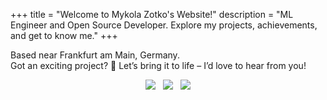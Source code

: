 +++
title = "Welcome to Mykola Zotko's Website!"
description = "ML Engineer and Open Source Developer. Explore my projects, achievements, and get to know me."
+++

Based near Frankfurt am Main, Germany.  
Got an exciting project? :rocket: Let’s bring it to life – I’d love to hear from
you!

<!-- markdownlint-disable MD013 MD033 MD045 -->
<p align="center" style="display: flex; justify-content: center; gap: 12px;">
<a href="https://stackoverflow.com/users/8973620/mykola-zotko">
<img class="nozoom" src="https://img.shields.io/stackexchange/stackoverflow/r/8973620?logo=stackoverflow&logoColor=white"></a>
<a href="https://github.com/zotko"><img class="nozoom" src="https://img.shields.io/github/stars/zotko"></a>
<a href="/en/about/#amazon-web-services">
<img class="nozoom" src="https://img.shields.io/badge/AWS-certified-%23FF9900?logo=amazonwebservices">
</p>
<!-- markdownlint-enable MD013 MD033 MD045 -->
